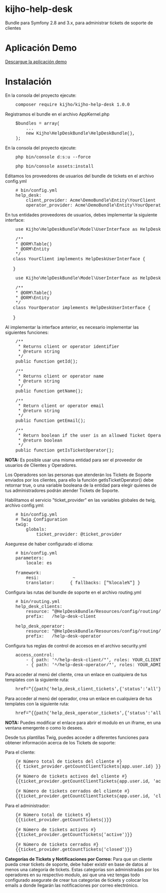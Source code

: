 <html>
 <body>

# kijho-help-desk
Bundle para Symfony 2.8 and 3.x, para administrar tickets de soporte de clientes


<h1> Aplicación Demo</h1>

<a href="https://github.com/cesar-giraldo/kijho-help-desk/tree/help-desk-demo">Descargue la aplicación demo</a>

<h1>Instalación</h1>

En la consola del proyecto ejecute:

<pre style="font-family: Courier New;">
    composer require kijho/kijho-help-desk 1.0.0
</pre>

Registramos el bundle en el archivo AppKernel.php
<pre style="font-family: Courier New;">
    $bundles = array(
        ...
        new Kijho\HelpDeskBundle\HelpDeskBundle(),
    );
</pre>

En la consola del proyecto ejecute:

<pre style="font-family: Courier New;">
    php bin/console d:s:u --force
</pre>

<pre style="font-family: Courier New;">
    php bin/console assets:install
</pre>

Editamos los proveedores de usuarios del bundle de tickets en el archivo config.yml

<pre style="font-family: Courier New;">
    # bin/config.yml
    help_desk:
        client_provider: Acme\DemoBundle\Entity\YourClient
        operator_provider: Acme\DemoBundle\Entity\YourOperator
</pre>


En tus entidades proveedores de usuarios, debes implementar la siguiente interface:

<pre style="font-family: Courier New;">
    use Kijho\HelpDeskBundle\Model\UserInterface as HelpDeskUserInterface;
    
    /**
    * @ORM\Table()
    * @ORM\Entity
    */
   class YourClient implements HelpDeskUserInterface {
    
   }
</pre>

<pre style="font-family: Courier New;">
    use Kijho\HelpDeskBundle\Model\UserInterface as HelpDeskUserInterface;
    
    /**
    * @ORM\Table()
    * @ORM\Entity
    */
   class YourOperator implements HelpDeskUserInterface {
   
   }
</pre>

Al implementar la interface anterior, es necesario implementar las siguientes funciones:

<pre style="font-family: Courier New;">
    /**
     * Returns client or operator identifier
     * @return string
     */
    public function getId();

    /**
     * Returns client or operator name
     * @return string
     */
    public function getName();

    /**
     * Return client or operator email
     * @return string
     */
    public function getEmail();
    
    /**
     * Return boolean if the user is an allowed Ticket Operator
     * @return boolean
     */
    public function getIsTicketOperator();
</pre>


<strong>NOTA:</strong>
Es posible usar una misma entidad para ser el proveedor de usuarios de Clientes y Operadores.

Los Operadores son las personas que atenderán los Tickets de Soporte enviados por los clientes, 
para ello la función getIsTicketOperator() debe retornar true, o una variable booleana de la entidad para elegir
quienes de tus administradores podrán atender Tickets de Soporte.


Habilitamos el servicio "ticket_provider" en las variables globales de twig, archivo config.yml:

<pre style="font-family: Courier New;">
    # bin/config.yml
    # Twig Configuration
    twig:
        globals:
            ticket_provider: @ticket_provider
</pre>

Asegurese de haber configurado el idioma:

<pre style="font-family: Courier New;">
    # bin/config.yml
    parameters:
        locale: es

    framework:
        #esi:             ~
        translator:      { fallbacks: ["%locale%"] }
</pre>

Configura las rutas del bundle de soporte en el archivo routing.yml

<pre style="font-family: Courier New;">
    # bin/routing.yml
    help_desk_clients:
        resource: "@HelpDeskBundle/Resources/config/routing/client.yml"
        prefix:   /help-desk-client
    
    help_desk_operator:
        resource: "@HelpDeskBundle/Resources/config/routing/operator.yml"
        prefix:   /help-desk-operator
</pre>

Configura tus reglas de control de accesos en el archivo security.yml

<pre style="font-family: Courier New;">
    access_control:
        - { path: '^/help-desk-client/*', roles: YOUR_CLIENT_ROLE }
        - { path: '^/help-desk-operator/*', roles: YOUR_ADMIN_ROLE }
</pre>


Para acceder al menú del cliente, crea un enlace en cualquiera de tus templates con la siguiente ruta:

<pre style="font-family: Courier New;">
    href="{{path('help_desk_client_tickets',{'status':'all'})}}"
</pre>


Para acceder al menú del operador, crea un enlace en cualquiera de tus templates con la siguiente ruta:

<pre style="font-family: Courier New;">
    href="{{path('help_desk_operator_tickets',{'status':'all'})}}"
</pre>

<strong>NOTA:</strong>
Puedes modificar el enlace para abrir el modulo en un iframe, en una ventana emergente o como lo desees.


Desde tus plantillas Twig, puedes acceder a diferentes funciones para obtener información acerca de los Tickets de soporte:

Para el cliente:
<pre style="font-family: Courier New;">
    {# Número total de tickets del cliente #}
    {{ ticket_provider.getCountClientTickets(app.user.id) }}

    {# Número de tickets activos del cliente #}
    {{ticket_provider.getCountClientTickets(app.user.id, 'active')}}

    {# Número de tickets cerrados del cliente #}
    {{ticket_provider.getCountClientTickets(app.user.id, 'closed')}}
</pre>

Para el administrador:
<pre style="font-family: Courier New;">
    {# Número total de tickets #}
    {{ticket_provider.getCountTickets()}}

    {# Número de tickets activos #}
    {{ticket_provider.getCountTickets('active')}}

    {# Número de tickets cerrados #}
    {{ticket_provider.getCountTickets('closed')}}
</pre>


<strong>Categorías de Tickets y Notificaciones por Correo:</strong>
Para que un cliente pueda crear tickets de soporte, debe haber existir en base de datos al menos una categoría de tickets.
Estas categorías son administradas por los operadores en su respectivo modulo, asi que una vez tengas 
todo configurado asegurate de crear tus categorías de tickets y colocar los emails a donde llegarán las
notificaciones por correo electrónico.

</body>
</html>